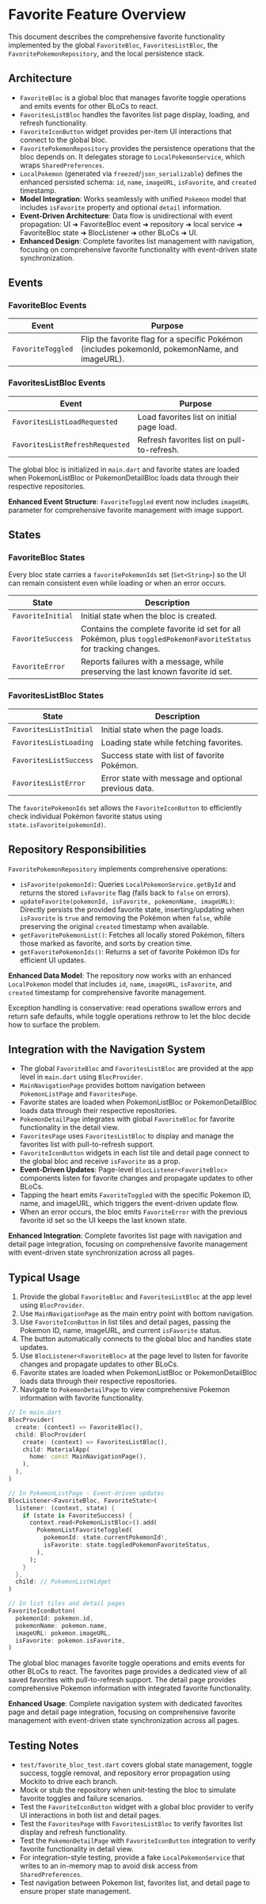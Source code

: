 # Favorite Feature Overview

This document describes the comprehensive favorite functionality implemented by the global `FavoriteBloc`, `FavoritesListBloc`, the `FavoritePokemonRepository`, and the local persistence stack.

## Architecture

- `FavoriteBloc` is a global bloc that manages favorite toggle operations and emits events for other BLoCs to react.
- `FavoritesListBloc` handles the favorites list page display, loading, and refresh functionality.
- `FavoriteIconButton` widget provides per-item UI interactions that connect to the global bloc.
- `FavoritePokemonRepository` provides the persistence operations that the bloc depends on. It delegates storage to `LocalPokemonService`, which wraps `SharedPreferences`.
- `LocalPokemon` (generated via `freezed`/`json_serializable`) defines the enhanced persisted schema: `id`, `name`, `imageURL`, `isFavorite`, and `created` timestamp.
- **Model Integration**: Works seamlessly with unified `Pokemon` model that includes `isFavorite` property and optional `detail` information.
- **Event-Driven Architecture**: Data flow is unidirectional with event propagation: UI ➜ FavoriteBloc event ➜ repository ➜ local service ➜ FavoriteBloc state ➜ BlocListener ➜ other BLoCs ➜ UI.
- **Enhanced Design**: Complete favorites list management with navigation, focusing on comprehensive favorite functionality with event-driven state synchronization.

## Events

### FavoriteBloc Events
| Event | Purpose |
| --- | --- |
| `FavoriteToggled` | Flip the favorite flag for a specific Pokémon (includes pokemonId, pokemonName, and imageURL). |

### FavoritesListBloc Events
| Event | Purpose |
| --- | --- |
| `FavoritesListLoadRequested` | Load favorites list on initial page load. |
| `FavoritesListRefreshRequested` | Refresh favorites list on pull-to-refresh. |

The global bloc is initialized in `main.dart` and favorite states are loaded when PokemonListBloc or PokemonDetailBloc loads data through their respective repositories.

**Enhanced Event Structure**: `FavoriteToggled` event now includes `imageURL` parameter for comprehensive favorite management with image support.

## States

### FavoriteBloc States
Every bloc state carries a `favoritePokemonIds` set (`Set<String>`) so the UI can remain consistent even while loading or when an error occurs.

| State | Description |
| --- | --- |
| `FavoriteInitial` | Initial state when the bloc is created. |
| `FavoriteSuccess` | Contains the complete favorite id set for all Pokémon, plus `toggledPokemonFavoriteStatus` for tracking changes. |
| `FavoriteError` | Reports failures with a message, while preserving the last known favorite id set. |

### FavoritesListBloc States
| State | Description |
| --- | --- |
| `FavoritesListInitial` | Initial state when the page loads. |
| `FavoritesListLoading` | Loading state while fetching favorites. |
| `FavoritesListSuccess` | Success state with list of favorite Pokémon. |
| `FavoritesListError` | Error state with message and optional previous data. |

The `favoritePokemonIds` set allows the `FavoriteIconButton` to efficiently check individual Pokémon favorite status using `state.isFavorite(pokemonId)`.

## Repository Responsibilities

`FavoritePokemonRepository` implements comprehensive operations:

- `isFavorite(pokemonId)`: Queries `LocalPokemonService.getById` and returns the stored `isFavorite` flag (falls back to `false` on errors).
- `updateFavorite(pokemonId, isFavorite, pokemonName, imageURL)`: Directly persists the provided favorite state, inserting/updating when `isFavorite` is `true` and removing the Pokémon when `false`, while preserving the original `created` timestamp when available.
- `getFavoritePokemonList()`: Fetches all locally stored Pokémon, filters those marked as favorite, and sorts by creation time.
- `getFavoritePokemonIds()`: Returns a set of favorite Pokémon IDs for efficient UI updates.

**Enhanced Data Model**: The repository now works with an enhanced `LocalPokemon` model that includes `id`, `name`, `imageURL`, `isFavorite`, and `created` timestamp for comprehensive favorite management.

Exception handling is conservative: read operations swallow errors and return safe defaults, while toggle operations rethrow to let the bloc decide how to surface the problem.

## Integration with the Navigation System

- The global `FavoriteBloc` and `FavoritesListBloc` are provided at the app level in `main.dart` using `BlocProvider`.
- `MainNavigationPage` provides bottom navigation between `PokemonListPage` and `FavoritesPage`.
- Favorite states are loaded when PokemonListBloc or PokemonDetailBloc loads data through their respective repositories.
- `PokemonDetailPage` integrates with global `FavoriteBloc` for favorite functionality in the detail view.
- `FavoritesPage` uses `FavoritesListBloc` to display and manage the favorites list with pull-to-refresh support.
- `FavoriteIconButton` widgets in each list tile and detail page connect to the global bloc and receive `isFavorite` as a prop.
- **Event-Driven Updates**: Page-level `BlocListener<FavoriteBloc>` components listen for favorite changes and propagate updates to other BLoCs.
- Tapping the heart emits `FavoriteToggled` with the specific Pokemon ID, name, and imageURL, which triggers the event-driven update flow.
- When an error occurs, the bloc emits `FavoriteError` with the previous favorite id set so the UI keeps the last known state.

**Enhanced Integration**: Complete favorites list page with navigation and detail page integration, focusing on comprehensive favorite management with event-driven state synchronization across all pages.

## Typical Usage

1. Provide the global `FavoriteBloc` and `FavoritesListBloc` at the app level using `BlocProvider`.
2. Use `MainNavigationPage` as the main entry point with bottom navigation.
3. Use `FavoriteIconButton` in list tiles and detail pages, passing the Pokemon ID, name, imageURL, and current `isFavorite` status.
4. The button automatically connects to the global bloc and handles state updates.
5. Use `BlocListener<FavoriteBloc>` at the page level to listen for favorite changes and propagate updates to other BLoCs.
6. Favorite states are loaded when PokemonListBloc or PokemonDetailBloc loads data through their respective repositories.
7. Navigate to `PokemonDetailPage` to view comprehensive Pokemon information with favorite functionality.

```dart
// In main.dart
BlocProvider(
  create: (context) => FavoriteBloc(),
  child: BlocProvider(
    create: (context) => FavoritesListBloc(),
    child: MaterialApp(
      home: const MainNavigationPage(),
    ),
  ),
)

// In PokemonListPage - Event-driven updates
BlocListener<FavoriteBloc, FavoriteState>(
  listener: (context, state) {
    if (state is FavoriteSuccess) {
      context.read<PokemonListBloc>().add(
        PokemonListFavoriteToggled(
          pokemonId: state.currentPokemonId!,
          isFavorite: state.toggledPokemonFavoriteStatus,
        ),
      );
    }
  },
  child: // PokemonListWidget
)

// In list tiles and detail pages
FavoriteIconButton(
  pokemonId: pokemon.id,
  pokemonName: pokemon.name,
  imageURL: pokemon.imageURL,
  isFavorite: pokemon.isFavorite,
)
```

The global bloc manages favorite toggle operations and emits events for other BLoCs to react. The favorites page provides a dedicated view of all saved favorites with pull-to-refresh support. The detail page provides comprehensive Pokemon information with integrated favorite functionality.

**Enhanced Usage**: Complete navigation system with dedicated favorites page and detail page integration, focusing on comprehensive favorite management with event-driven state synchronization across all pages.

## Testing Notes

- `test/favorite_bloc_test.dart` covers global state management, toggle success, toggle removal, and repository error propagation using Mockito to drive each branch.
- Mock or stub the repository when unit-testing the bloc to simulate favorite toggles and failure scenarios.
- Test the `FavoriteIconButton` widget with a global bloc provider to verify UI interactions in both list and detail pages.
- Test the `FavoritesPage` with `FavoritesListBloc` to verify favorites list display and refresh functionality.
- Test the `PokemonDetailPage` with `FavoriteIconButton` integration to verify favorite functionality in detail view.
- For integration-style testing, provide a fake `LocalPokemonService` that writes to an in-memory map to avoid disk access from `SharedPreferences`.
- Test navigation between Pokemon list, favorites list, and detail page to ensure proper state management.
